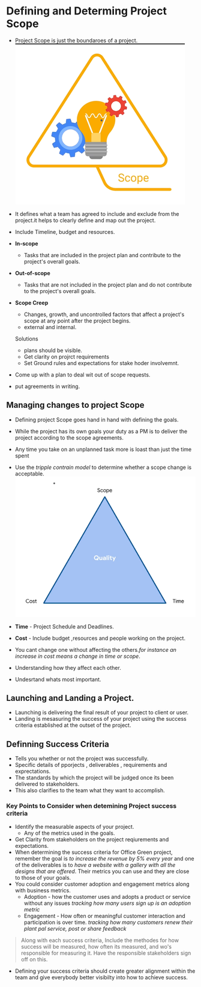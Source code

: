 # Defining and Determing Project Scope

- Project Scope is just the boundaroes of a project.
  ![](../images/project-scope.png)
- It defines what a team has agreed to include and exclude from the project.it helps to clearly define and map out the project.
- Include Timeline, budget and resources.

- **In-scope**
  - Tasks that are included in the project plan and contribute to the project's overall goals.
- **Out-of-scope**
  - Tasks that are not included in the project plan and do not contribute to the project's overall goals.
- **Scope Creep**

  - Changes, growth, and uncontrolled factors that affect a project's scope at any point after the project begins.
  - external and internal.

  Solutions

  - plans should be visible.
  - Get clarity on projrct requirements
  - Set Ground rules and expectations for stake hoder involvemnt.

- Come up with a plan to deal wit out of scope requests.
- put agreements in writing.

## Managing changes to project Scope

- Defining project Scope goes hand in hand with defining the goals.
- While the project has its own goals your duty as a PM is to deliver the project according to the scope agreements.
- Any time you take on an unplanned task more is loast than just the time spent
- Use the _tripple contrain model_ to determine whether a scope change is acceptable.
  ![](../images/tripple-contraint.png)

- **Time** - Project Schedule and Deadlines.
- **Cost** - Include budget ,resources and people working on the project.
- You cant change one without affecting the others._for instance an increase in cost means a change in time or scope_.
- Understanding how they affect each other.
- Undesrtand whats most important.

## Launching and Landing a Project.

- Launching is delivering the final result of your project to client or user.
- Landing is mesasuring the success of your project using the success criteria established at the outset of the project.

## Definning Success Criteria

- Tells you whether or not the project was successfully.
- Specific details of pporjects , deliverables , requirements and exprectations.
- The standards by which the project will be judged once its been delivered to stakeholders.
- This also clarifies to the team what they want to accomplish.

### Key Points to Consider when detemining Project success criteria

- Identify the measurable aspects of your project.
  - Any of the metrics used in the goals.
- Get Clarity from stakeholders on the project reqiurements and expectations.
- When determining the success criteria for Office Green project, remember the goal is _to increase the revenue by 5% every year_ and one of the deliverables is to _have a website with a gallery with all the designs that are offered_. Their metrics you can use and they are close to those of your goals.
- You could consider customer adoption and engagement metrics along with business metrics.
  - Adoption - how the customer uses and adopts a product or service without any issues _tracking how many users sign up is an adoption metric_
  - Engagement - How often or meaningful customer interaction and participation is over time. _tracking how many customers renew their plant pal service, post or share feedback_

> Along with each success criteria, Include the methodes for how success will be measured, how often its measured, and wo's responsible for measuring it. Have the responsible stakeholders sign off on this.

- Defining your success criteria should create greater alignment within the team and give everybody better visibilty into how to achieve success.

